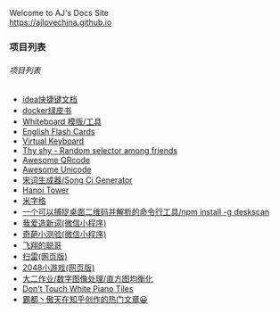 Welcome to AJ's Docs Site\
https://ajlovechina.github.io

### 项目列表

<h6>项目列表</h6>
<ul class="list">
<li>
    <a href="https://ajlovechina.github.io/idea-shortcuts-guide/index.html">idea快捷键文档</a>
</li>
<li>
    <a href="https://ajlovechina.github.io/DockerGreenBook/">docker绿皮书</a>
</li>
</li>
<li>
    <a href="/whiteboard/">Whiteboard 模版/工具</a>
</li>
<li>
    <a href="https://ajlovechina.github.io/FlashCards">English Flash Cards</a>
</li>
<li>
    <a href="https://ajlovechina.github.io/vue-keyboard/docs/index.html">Virtual Keyboard</a>
</li>
<li>
    <a href="https://ajlovechina.github.io/theshy/">Thy shy - Random selector among friends</a>
</li>
<li>
    <a href="https://ajlovechina.github.io/awesome-qrcode/index.html">Awesome QRcode</a>
</li>
<li>
    <a href="https://ajlovechina.github.io/awesome-unicode-symbol/index.html">Awesome Unicode</a>
</li>
<li>
    <a href="https://ajlovechina.github.io/Songci/index.html">宋词生成器/Song Ci Generator</a>
</li>
<li>
    <a href="https://ajlovechina.github.io/Hanoi/">Hanoi Tower</a>
</li>
<li>
    <a href="https://ajlovechina.github.io/mizige/">米字格</a>
</li>
<li>
    <a href="https://github.com/AJLoveChina/deskscan">一个可以捕捉桌面二维码并解析的命令行工具/npm install -g deskscan</a>
</li>
<li>
    <a href="https://github.com/AJLoveChina/zaoci">我爱造新词(微信小程序)</a>
</li>
<li>
    <a href="https://github.com/AJLoveChina/wechat-qipaceyan">奇葩小测验(微信小程序)</a>
</li>
<li>
    <a href="https://ajlovechina.github.io/flappy-sicong/">飞翔的聪哥</a>
</li>
<li>
    <a href="https://ajlovechina.github.io/CleanBombs/">扫雷(网页版)</a>
</li>
<li>
    <a href="http://ajlovechina.github.io/2048/">2048小游戏(网页版)</a>
</li>
<li>
    <a href="http://ajlovechina.github.io/DigitalImageProcessing/">大二作业/数字图像处理/直方图均衡化</a>
</li>
<li>
    <a href="https://ajlovechina.github.io/Piano-Tiles/">Don't Touch White Piano Tiles</a>
</li>
<li>
    <a href="/zhihu-hot/">霸都丶傲天在知乎创作的热门文章😀</a>
</li>
</ul>
